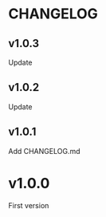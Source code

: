# CHANGELOG

## v1.0.3
Update 

## v1.0.2
Update 

## v1.0.1
Add CHANGELOG.md

# v1.0.0
First version